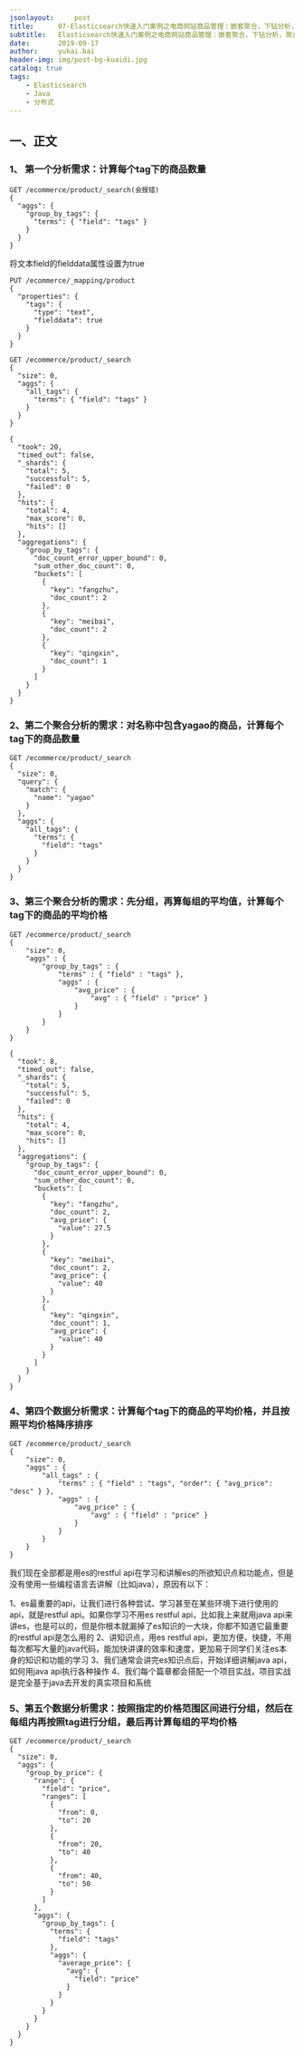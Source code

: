 ```yaml
---
jsonlayout:     post
title:      07-Elasticsearch快速入门案例之电商网站商品管理：嵌套聚合，下钻分析，聚合分析
subtitle:   Elasticsearch快速入门案例之电商网站商品管理：嵌套聚合，下钻分析，聚合分析
date:       2019-09-17
author:     yukai.bai
header-img: img/post-bg-kuaidi.jpg
catalog: true
tags:
    - Elasticsearch
    - Java
    - 分布式
---
```


## 一、正文

### 1、 第一个分析需求：计算每个tag下的商品数量

```
GET /ecommerce/product/_search(会报错)
{
  "aggs": {
    "group_by_tags": {
      "terms": { "field": "tags" }
    }
  }
}
```
将文本field的fielddata属性设置为true

```
PUT /ecommerce/_mapping/product
{
  "properties": {
    "tags": {
      "type": "text",
      "fielddata": true
    }
  }
}

GET /ecommerce/product/_search
{
  "size": 0,
  "aggs": {
    "all_tags": {
      "terms": { "field": "tags" }
    }
  }
}

{
  "took": 20,
  "timed_out": false,
  "_shards": {
    "total": 5,
    "successful": 5,
    "failed": 0
  },
  "hits": {
    "total": 4,
    "max_score": 0,
    "hits": []
  },
  "aggregations": {
    "group_by_tags": {
      "doc_count_error_upper_bound": 0,
      "sum_other_doc_count": 0,
      "buckets": [
        {
          "key": "fangzhu",
          "doc_count": 2
        },
        {
          "key": "meibai",
          "doc_count": 2
        },
        {
          "key": "qingxin",
          "doc_count": 1
        }
      ]
    }
  }
}
```
### 2、第二个聚合分析的需求：对名称中包含yagao的商品，计算每个tag下的商品数量

```
GET /ecommerce/product/_search
{
  "size": 0,
  "query": {
    "match": {
      "name": "yagao"
    }
  },
  "aggs": {
    "all_tags": {
      "terms": {
        "field": "tags"
      }
    }
  }
}
```


### 3、第三个聚合分析的需求：先分组，再算每组的平均值，计算每个tag下的商品的平均价格

```
GET /ecommerce/product/_search
{
    "size": 0,
    "aggs" : {
        "group_by_tags" : {
            "terms" : { "field" : "tags" },
            "aggs" : {
                "avg_price" : {
                    "avg" : { "field" : "price" }
                }
            }
        }
    }
}

{
  "took": 8,
  "timed_out": false,
  "_shards": {
    "total": 5,
    "successful": 5,
    "failed": 0
  },
  "hits": {
    "total": 4,
    "max_score": 0,
    "hits": []
  },
  "aggregations": {
    "group_by_tags": {
      "doc_count_error_upper_bound": 0,
      "sum_other_doc_count": 0,
      "buckets": [
        {
          "key": "fangzhu",
          "doc_count": 2,
          "avg_price": {
            "value": 27.5
          }
        },
        {
          "key": "meibai",
          "doc_count": 2,
          "avg_price": {
            "value": 40
          }
        },
        {
          "key": "qingxin",
          "doc_count": 1,
          "avg_price": {
            "value": 40
          }
        }
      ]
    }
  }
}

```

### 4、第四个数据分析需求：计算每个tag下的商品的平均价格，并且按照平均价格降序排序

```
GET /ecommerce/product/_search
{
    "size": 0,
    "aggs" : {
        "all_tags" : {
            "terms" : { "field" : "tags", "order": { "avg_price": "desc" } },
            "aggs" : {
                "avg_price" : {
                    "avg" : { "field" : "price" }
                }
            }
        }
    }
}
```

我们现在全部都是用es的restful api在学习和讲解es的所欲知识点和功能点，但是没有使用一些编程语言去讲解（比如java），原因有以下：

1、es最重要的api，让我们进行各种尝试、学习甚至在某些环境下进行使用的api，就是restful api。如果你学习不用es restful api，比如我上来就用java api来讲es，也是可以的，但是你根本就漏掉了es知识的一大块，你都不知道它最重要的restful api是怎么用的
2、讲知识点，用es restful api，更加方便，快捷，不用每次都写大量的java代码，能加快讲课的效率和速度，更加易于同学们关注es本身的知识和功能的学习
3、我们通常会讲完es知识点后，开始详细讲解java api，如何用java api执行各种操作
4、我们每个篇章都会搭配一个项目实战，项目实战是完全基于java去开发的真实项目和系统

### 5、第五个数据分析需求：按照指定的价格范围区间进行分组，然后在每组内再按照tag进行分组，最后再计算每组的平均价格

```
GET /ecommerce/product/_search
{
  "size": 0,
  "aggs": {
    "group_by_price": {
      "range": {
        "field": "price",
        "ranges": [
          {
            "from": 0,
            "to": 20
          },
          {
            "from": 20,
            "to": 40
          },
          {
            "from": 40,
            "to": 50
          }
        ]
      },
      "aggs": {
        "group_by_tags": {
          "terms": {
            "field": "tags"
          },
          "aggs": {
            "average_price": {
              "avg": {
                "field": "price"
              }
            }
          }
        }
      }
    }
  }
}
```